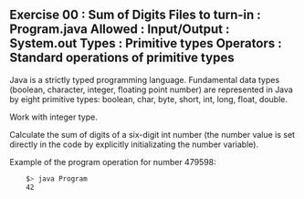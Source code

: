 Exercise 00			: Sum of Digits
Files to turn-in	: Program.java
Allowed				: Input/Output	: System.out
					  Types			: Primitive types
					  Operators		: Standard operations of primitive types
------------------------------------------------------

Java is a strictly typed programming language. Fundamental data types (boolean, character, integer, floating point number) are represented in Java by eight primitive types: boolean, char, byte, short, int, long, float, double.

Work with integer type.

Calculate the sum of digits of a six-digit int number (the number value is set directly in the code by explicitly initializating the number variable).

Example of the program operation for number 479598:

```bash
	$> java Program
	42
```